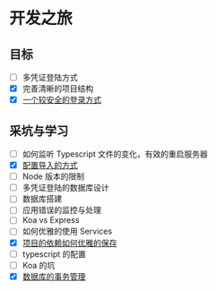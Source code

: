 # 开发之旅

## 目标

- [ ] 多凭证登陆方式
- [x] 完善清晰的项目结构
- [x] [一个较安全的登录方式](./notes/some-security-acknowledge.md)

## 采坑与学习

- [ ] 如何监听 Typescript 文件的变化，有效的重启服务器
- [x] [配置导入的方式](./notes/config.md)
- [ ] Node 版本的限制
- [ ] 多凭证登陆的数据库设计
- [ ] 数据库搭建
- [ ] 应用错误的监控与处理
- [ ] Koa vs Express
- [ ] 如何优雅的使用 Services
- [x] [项目的依赖如何优雅的保存](./notes/how-to-save-node-global-variable-no-saved-in-global.md)
- [ ] typescript 的配置
- [ ] Koa 的坑
- [x] [数据库的事务管理](./notes/hello-db-transaction.md)
